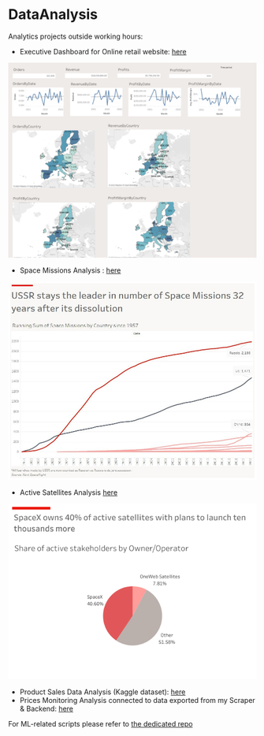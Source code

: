 # DataAnalysis

Analytics projects outside working hours:
- Executive Dashboard for Online retail website: [here](online_retail)

![](online_retail/Dashboard.png)

- Space Missions Analysis : [here](space_missions)

![](space_missions/Chart_TheEconomistStyle_Insight.jpg)

- Active Satellites Analysis [here](satellites)

![](satellites/Viz.png)

- Product Sales Data Analysis (Kaggle dataset): [here](product_sales/product-sales-data.ipynb)
- Prices Monitoring Analysis connected to data exported from my Scraper & Backend: [here](prices-monitoring-data.ipynb)

For ML-related scripts please refer to [the dedicated repo](https://github.com/SneakBug8/MLtests)